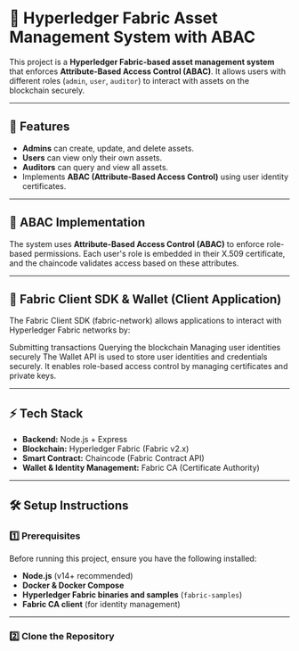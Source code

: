 # 🚀 Hyperledger Fabric Asset Management System with ABAC

This project is a **Hyperledger Fabric-based asset management system** that enforces **Attribute-Based Access Control (ABAC)**. It allows users with different roles (`admin`, `user`, `auditor`) to interact with assets on the blockchain securely.

---

## 📌 Features
- **Admins** can create, update, and delete assets.
- **Users** can view only their own assets.
- **Auditors** can query and view all assets.
- Implements **ABAC (Attribute-Based Access Control)** using user identity certificates.

---
## 🔐 ABAC Implementation
The system uses **Attribute-Based Access Control (ABAC)** to enforce role-based permissions. Each user's role is embedded in their X.509 certificate, and the chaincode validates access based on these attributes.

---

## 🚀 Fabric Client SDK & Wallet (Client Application)
The Fabric Client SDK (fabric-network) allows applications to interact with Hyperledger Fabric networks by:

Submitting transactions
Querying the blockchain
Managing user identities securely
The Wallet API is used to store user identities and credentials securely. It enables role-based access control by managing certificates and private keys.

---

## ⚡ Tech Stack
- **Backend:** Node.js + Express
- **Blockchain:** Hyperledger Fabric (Fabric v2.x)
- **Smart Contract:** Chaincode (Fabric Contract API)
- **Wallet & Identity Management:** Fabric CA (Certificate Authority)

---

## 🛠️ Setup Instructions

### **1️⃣ Prerequisites**
Before running this project, ensure you have the following installed:
- **Node.js** (v14+ recommended)
- **Docker & Docker Compose**
- **Hyperledger Fabric binaries and samples** (`fabric-samples`)
- **Fabric CA client** (for identity management)

---

### **2️⃣ Clone the Repository**
```bash
